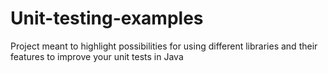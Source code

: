# Unit-testing-examples
Project meant to highlight possibilities for using different libraries and their features to improve your unit tests in Java
